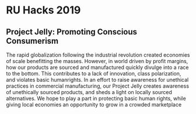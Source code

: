 # RU Hacks 2019

## Project Jelly: Promoting Conscious Consumerism

The rapid globalization following the industrial revolution created economies of scale benefitting the masses. However, in world driven by profit margins, how our products are sourced and manufactured quickly divulge into a race to the bottom. This contributes to a lack of innovation, class polarization, and violates basic humanrights. In an effort to raise awareness for unethical practices in commercial manufacturing, our Project Jelly creates awareness of unethically sourced products, and sheds a light on locally sourced alternatives. We hope to play a part in protecting basic human rights, while giving local economies an opportunity to grow in a crowded marketplace
